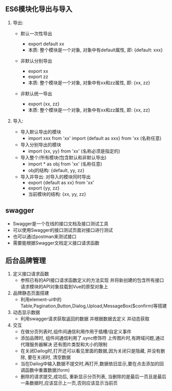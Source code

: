 ## ES6模块化导出与导入

1. 导出:
   - 默认一次性导出
     - export default xx
     - 本质: 整个模块是一个对象, 对象中有default属性, 即: {default: xxx}
   
   - 非默认分别导出
     - export xx
     - export zz
     - 本质: 整个模块是一个对象, 对象中有xx和zz属性, 即: {xx, zz}
   
   - 非默认统一导出
     - export {xx, zz}
     - 本质:  整个模块是一个对象, 对象中有xx和zz属性, 即: {xx, zz}

2. 导入:
   - 导入默认导出的模块
     - import xxx from 'xx'    import {default as xxx} from 'xx  (名称任意)
   - 导入分别导出的模块
     - import {xx, yy} from 'xx'   (名称必须是指定的)
   - 导入整个/所有模块(包含默认和非默认导出)
     - import * as obj from 'xx'   (名称任意)
     - obj的结构: {default, yy, zz}
   - 导入并导出: 对导入的模块同时导出
     - export {default as xx} from 'xx'
     - export {yy, zz}
     - 当前模块的结构: {xx, yy, zz}

## swagger
  - Swagger是一个在线的接口文档及接口测试工具
  - 可以使用Swagger的接口测试页面对接口进行测试
  - 也可以通过postman来测试接口
  - 需要能根据Swagger文档定义接口请求函数

## 后台品牌管理
  1. 定义接口请求函数
      - 参照已有的API接口请求函数定义的方法实现  并将新创建的包含所有接口请求模块的API对象挂载到Vue的原型对象上
  2. 品牌静态页面搭建
      - 利用element-ui中的Table,Pagination,Button,Dialog,Upload,MessageBox($confirm)等搭建
  3. 动态显示数据
      - 利用swagger请求获取返回的数据  并根据数据去定义 并动态获取
  4. 交互
      - 在做分页列表时,组件间通信利用作用于插槽/自定义事件
      - 添加品牌时, 组件间通信利用了.sync修饰符   上传图片时,有跨域问题,通过代理服务器解决 还有图片类型和大小的限制
      - 在关闭Dailog时,打开还可以看见里面的数据,因为关闭只是隐藏, 并没有删除, 要在关闭时, 清空数据
      - 当在Dailog中输入数据不提交时,再打开,数据依旧显示,要在点击添加的回调函数中重置数据(form)
      - 删除的请求提交,成功后, 重新显示分页列表, 当删除的是最后一页且是最后一条数据时,应该显示上一页,否则应该显示当前页

